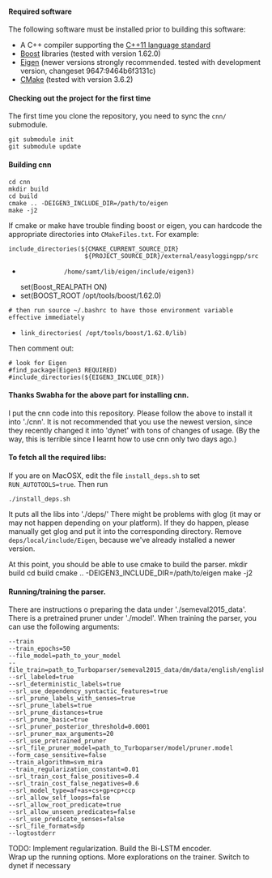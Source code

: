 #### Required software

The following software must be installed prior to building this software:

 * A C++ compiler supporting the [C++11 language standard](https://en.wikipedia.org/wiki/C%2B%2B11)
 * [Boost](http://www.boost.org/) libraries (tested with version 1.62.0)
 * [Eigen](http://eigen.tuxfamily.org) (newer versions strongly recommended. tested with development version, changeset 9647:9464b6f3131c)
 * [CMake](http://www.cmake.org/) (tested with version 3.6.2)

#### Checking out the project for the first time

The first time you clone the repository, you need to sync the `cnn/` submodule.

    git submodule init
    git submodule update

#### Building cnn

    cd cnn
    mkdir build
    cd build
    cmake .. -DEIGEN3_INCLUDE_DIR=/path/to/eigen
    make -j2

If cmake or make have trouble finding boost or eigen, you can hardcode the appropriate directories into `CMakeFiles.txt`.
For example:

    include_directories(${CMAKE_CURRENT_SOURCE_DIR}
                         ${PROJECT_SOURCE_DIR}/external/easyloggingpp/src
+                 /home/samt/lib/eigen/include/eigen3)

    set(Boost_REALPATH ON)
+    set(BOOST_ROOT /opt/tools/boost/1.62.0)

    # then run source ~/.bashrc to have those environment variable effective immediately
+     link_directories( /opt/tools/boost/1.62.0/lib)

Then comment out:
 
    # look for Eigen
    #find_package(Eigen3 REQUIRED)
    #include_directories(${EIGEN3_INCLUDE_DIR})


#### Thanks Swabha for the above part for installing cnn.

I put the cnn code into this repository. Please follow the above to install it into './cnn'. It is not recommended that you use the newest version, since they recently changed it into 'dynet' with tons of changes of usage. (By the way, this is terrible since I learnt how to use cnn only two days ago.) 

#### To fetch all the required libs:

If you are on MacOSX, edit the file `install_deps.sh` to set `RUN_AUTOTOOLS=true`.
Then run

	./install_deps.sh

It puts all the libs into './deps/' There might be problems with glog (it may or may not happen depending on your platform). If they do happen, please manually get glog and put it into the corresponding directory.
Remove `deps/local/include/Eigen`, because we've already installed a newer version.  

At this point, you should be able to use cmake to build the parser.
    mkdir build
    cd build
    cmake .. -DEIGEN3_INCLUDE_DIR=/path/to/eigen
    make -j2


#### Running/training the parser.

There are instructions o preparing the data under './semeval2015_data'. There is a pretrained pruner under './model'. When training the parser, you can use the following arguments:

	--train
	--train_epochs=50
	--file_model=path_to_your_model
	--file_train=path_to_Turboparser/semeval2015_data/dm/data/english/english_id_dm_augmented_train.sdp
	--srl_labeled=true
	--srl_deterministic_labels=true
	--srl_use_dependency_syntactic_features=true
	--srl_prune_labels_with_senses=true
	--srl_prune_labels=true
	--srl_prune_distances=true
	--srl_prune_basic=true
	--srl_pruner_posterior_threshold=0.0001
	--srl_pruner_max_arguments=20
	--srl_use_pretrained_pruner
	--srl_file_pruner_model=path_to_Turboparser/model/pruner.model
	--form_case_sensitive=false
	--train_algorithm=svm_mira
	--train_regularization_constant=0.01
	--srl_train_cost_false_positives=0.4
	--srl_train_cost_false_negatives=0.6
	--srl_model_type=af+as+cs+gp+cp+ccp
	--srl_allow_self_loops=false
	--srl_allow_root_predicate=true
	--srl_allow_unseen_predicates=false
	--srl_use_predicate_senses=false
	--srl_file_format=sdp
	--logtostderr
	
TODO:
	Implement regularization.
	Build the Bi-LSTM encoder.	
	Wrap up the running options.
	More explorations on the trainer.
	Switch to dynet if necessary 
